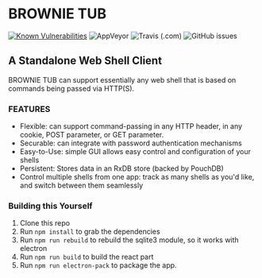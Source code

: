 # BROWNIE TUB

[![Known Vulnerabilities](https://snyk.io/test/github/cybersecmoo/brownie-tub/badge.svg?targetFile=package.json)](https://snyk.io/test/github/cybersecmoo/brownie-tub?targetFile=package.json)
![AppVeyor](https://img.shields.io/appveyor/build/cybersecmoo/brownie-tub?label=windows%20build)
![Travis (.com)](https://img.shields.io/travis/com/cybersecmoo/brownie-tub?label=linux%20build)
![GitHub issues](https://img.shields.io/github/issues/cybersecmoo/brownie-tub)

## A Standalone Web Shell Client ##

BROWNIE TUB can support essentially any web shell that is based on commands being passed via HTTP(S).

### FEATURES ###

- Flexible: can support command-passing in any HTTP header, in any cookie, POST parameter, or GET parameter.
- Securable: can integrate with password authentication mechanisms
- Easy-to-Use: simple GUI allows easy control and configuration of your shells
- Persistent: Stores data in an RxDB store (backed by PouchDB)
- Control multiple shells from one app: track as many shells as you'd like, and switch between them seamlessly

### Building this Yourself ###

1. Clone this repo
2. Run `npm install` to grab the dependencies
3. Run `npm run rebuild` to rebuild the sqlite3 module, so it works with electron
4. Run `npm run build` to build the react part
5. Run `npm run electron-pack` to package the app.